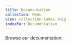 ```yaml
---
title: Documentation
collection: Menu
view: collection-index.twig
indexFor: Documentation
---
```

Browse our documentation.
